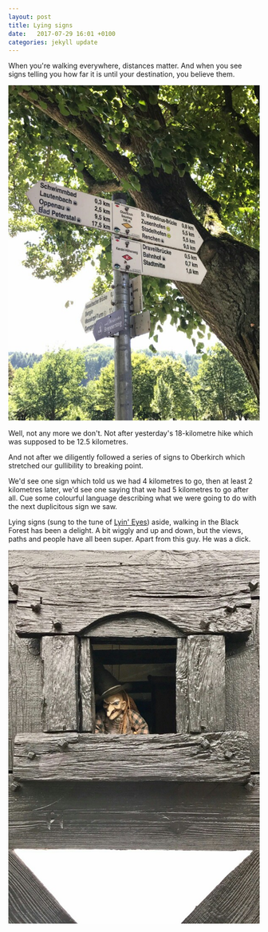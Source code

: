```yaml
---
layout: post
title: Lying signs
date:   2017-07-29 16:01 +0100
categories: jekyll update
---
```


When you're walking everywhere, distances matter. And when you see signs telling you how far it is until your destination, you believe them.

![lying signs with lots of distances to lots of places](https://github.com/tombye/trexit/raw/gh-pages/assets/images/stupid-signs.jpg)

Well, not any more we don't. Not after yesterday's 18-kilometre hike which was supposed to be 12.5 kilometres. 

And not after we diligently followed a series of signs to Oberkirch which stretched our gullibility to breaking point. 

We'd see one sign which told us we had 4 kilometres to go, then at least 2 kilometres later, we'd see one saying that we had 5 kilometres to go after all. Cue some colourful language describing what we were going to do with the next duplicitous sign we saw. 

Lying signs (sung to the tune of [Lyin' Eyes](http://youtu.be/5-NlR54PqLw?t=1m41s)) aside, walking in the Black Forest has been a delight. A bit wiggly and up and down, but the views, paths and people have all been super. Apart from this guy. He was a dick. 

![creepy, Grimm fairy tales puppet in a tiny Black Forest window](https://github.com/tombye/trexit/raw/gh-pages/assets/images/creepy-puppet-man.jpg)
